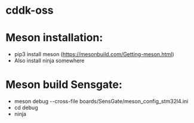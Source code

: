 # cddk-oss

# Meson installation:
* pip3 install meson (https://mesonbuild.com/Getting-meson.html)
* Also install ninja somewhere

# Meson build Sensgate:
* meson debug --cross-file boards/SensGate/meson_config_stm32l4.ini
* cd debug
* ninja
